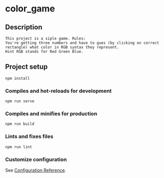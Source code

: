 # color_game

## Description
```
This project is a siple game. Rules:
You're getting three numbers and have to gues (by clicking on correct rectangle) what color in RGB syntax they represent.
Hint RGB stands for Red Green Blue.
```

## Project setup
```
npm install
```

### Compiles and hot-reloads for development
```
npm run serve
```

### Compiles and minifies for production
```
npm run build
```

### Lints and fixes files
```
npm run lint
```

### Customize configuration
See [Configuration Reference](https://cli.vuejs.org/config/).
